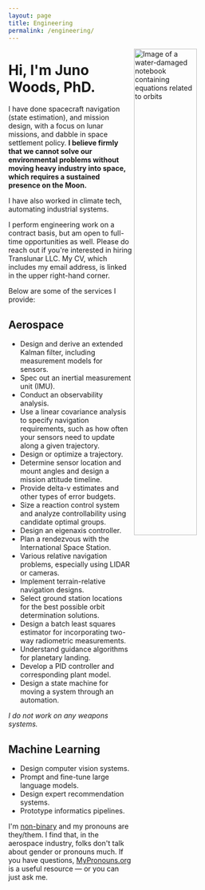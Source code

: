 ```yaml
---
layout: page
title: Engineering
permalink: /engineering/
---
```


<img alt="Image of a water-damaged notebook containing equations related to orbits" src="/assets/images/wet_notebook.jpg" style="width: 50%" align="right" />

# Hi, I'm Juno Woods, PhD.

I have done spacecraft navigation (state estimation), and mission design, with a focus on lunar missions, and dabble in space settlement policy. **I believe firmly that we cannot solve our environmental problems without moving heavy industry into space, which requires a sustained presence on the Moon.**

I have also worked in climate tech, automating industrial systems.

I perform engineering work on a contract basis, but am open to full-time opportunities as well. Please do reach out if you're interested in hiring Translunar LLC. My CV, which includes my email address, is linked in the upper right-hand corner.

Below are some of the services I provide:

## Aerospace

* Design and derive an extended Kalman filter, including measurement models for sensors.
* Spec out an inertial measurement unit (IMU).
* Conduct an observability analysis.
* Use a linear covariance analysis to specify navigation requirements, such as how often your sensors need to update along a given trajectory.
* Design or optimize a trajectory.
* Determine sensor location and mount angles and design a mission attitude timeline.
* Provide delta-v estimates and other types of error budgets.
* Size a reaction control system and analyze controllability using candidate optimal groups.
* Design an eigenaxis controller.
* Plan a rendezvous with the International Space Station.
* Various relative navigation problems, especially using LIDAR or cameras.
* Implement terrain-relative navigation designs.
* Select ground station locations for the best possible orbit determination solutions.
* Design a batch least squares estimator for incorporating two-way radiometric measurements.
* Understand guidance algorithms for planetary landing.
* Develop a PID controller and corresponding plant model.
* Design a state machine for moving a system through an automation.

_I do not work on any weapons systems._

## Machine Learning

* Design computer vision systems.
* Prompt and fine-tune large language models.
* Design expert recommendation systems.
* Prototype informatics pipelines.

I'm [non-binary](https://transequality.org/issues/resources/understanding-non-binary-people-how-to-be-respectful-and-supportive) and my pronouns are they/them. I find that, in the aerospace industry, folks don't talk about gender or pronouns much. If you have questions, [MyPronouns.org](https://www.mypronouns.org) is a useful resource &mdash; or you can just ask me.


